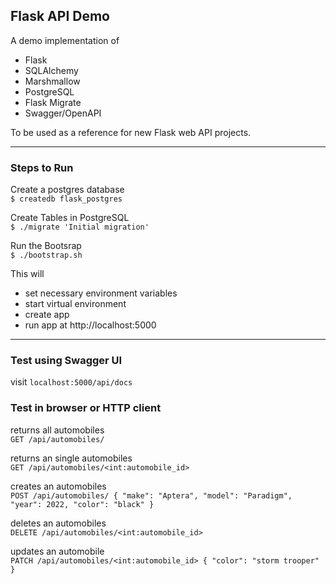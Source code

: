 ## Flask API Demo
A demo implementation of
- Flask
- SQLAlchemy
- Marshmallow
- PostgreSQL
- Flask Migrate
- Swagger/OpenAPI

To be used as a reference for new Flask web API projects.

---

### Steps to Run

Create a postgres database<br>
`$ createdb flask_postgres`

Create Tables in PostgreSQL<br>
`$ ./migrate 'Initial migration'`

Run the Bootsrap<br>
`$ ./bootstrap.sh`

This will
- set necessary environment variables
- start virtual environment
- create app
- run app at http://localhost:5000

---

### Test using Swagger UI
visit `localhost:5000/api/docs`

### Test in browser or HTTP client

returns all automobiles<br>
`GET /api/automobiles/`

returns an single automobiles<br>
`GET /api/automobiles/<int:automobile_id>`

creates an automobiles<br>
`POST /api/automobiles/ { "make": "Aptera", "model": "Paradigm", "year": 2022, "color": "black" }`

deletes an automobiles<br>
`DELETE /api/automobiles/<int:automobile_id>`

updates an automobile<br>
`PATCH /api/automobiles/<int:automobile_id> { "color": "storm trooper" }`
